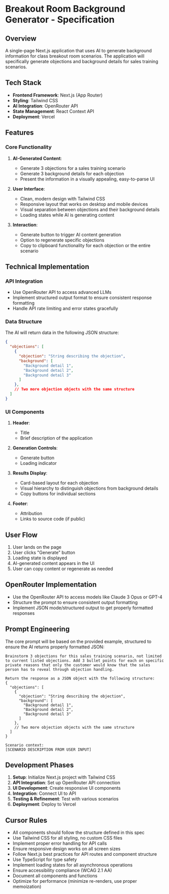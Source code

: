 # Breakout Room Background Generator - Specification

## Overview
A single-page Next.js application that uses AI to generate background information for class breakout room scenarios. The application will specifically generate objections and background details for sales training scenarios.

## Tech Stack
- **Frontend Framework**: Next.js (App Router)
- **Styling**: Tailwind CSS
- **AI Integration**: OpenRouter API
- **State Management**: React Context API
- **Deployment**: Vercel

## Features

### Core Functionality
1. **AI-Generated Content**:
   - Generate 3 objections for a sales training scenario
   - Generate 3 background details for each objection
   - Present the information in a visually appealing, easy-to-parse UI

2. **User Interface**:
   - Clean, modern design with Tailwind CSS
   - Responsive layout that works on desktop and mobile devices
   - Visual separation between objections and their background details
   - Loading states while AI is generating content

3. **Interaction**:
   - Generate button to trigger AI content generation
   - Option to regenerate specific objections
   - Copy to clipboard functionality for each objection or the entire scenario

## Technical Implementation

### API Integration
- Use OpenRouter API to access advanced LLMs
- Implement structured output format to ensure consistent response formatting
- Handle API rate limiting and error states gracefully

### Data Structure
The AI will return data in the following JSON structure:
```json
{
  "objections": [
    {
      "objection": "String describing the objection",
      "background": [
        "Background detail 1",
        "Background detail 2",
        "Background detail 3"
      ]
    },
    // Two more objection objects with the same structure
  ]
}
```

### UI Components
1. **Header**:
   - Title
   - Brief description of the application

2. **Generation Controls**:
   - Generate button
   - Loading indicator

3. **Results Display**:
   - Card-based layout for each objection
   - Visual hierarchy to distinguish objections from background details
   - Copy buttons for individual sections

4. **Footer**:
   - Attribution
   - Links to source code (if public)

## User Flow
1. User lands on the page
2. User clicks "Generate" button
3. Loading state is displayed
4. AI-generated content appears in the UI
5. User can copy content or regenerate as needed

## OpenRouter Implementation
- Use the OpenRouter API to access models like Claude 3 Opus or GPT-4
- Structure the prompt to ensure consistent output formatting
- Implement JSON mode/structured output to get properly formatted responses

## Prompt Engineering
The core prompt will be based on the provided example, structured to ensure the AI returns properly formatted JSON:

```
Brainstorm 3 objections for this sales training scenario, not limited to current listed objections. Add 3 bullet points for each on specific private reasons that only the customer would know that the sales person has to reveal through objection handling.

Return the response as a JSON object with the following structure:
{
  "objections": [
    {
      "objection": "String describing the objection",
      "background": [
        "Background detail 1",
        "Background detail 2",
        "Background detail 3"
      ]
    },
    // Two more objection objects with the same structure
  ]
}

Scenario context:
[SCENARIO DESCRIPTION FROM USER INPUT]
```

## Development Phases
1. **Setup**: Initialize Next.js project with Tailwind CSS
2. **API Integration**: Set up OpenRouter API connection
3. **UI Development**: Create responsive UI components
4. **Integration**: Connect UI to API
5. **Testing & Refinement**: Test with various scenarios
6. **Deployment**: Deploy to Vercel

## Cursor Rules
- All components should follow the structure defined in this spec
- Use Tailwind CSS for all styling, no custom CSS files
- Implement proper error handling for API calls
- Ensure responsive design works on all screen sizes
- Follow Next.js best practices for API routes and component structure
- Use TypeScript for type safety
- Implement loading states for all asynchronous operations
- Ensure accessibility compliance (WCAG 2.1 AA)
- Document all components and functions
- Optimize for performance (minimize re-renders, use proper memoization) 